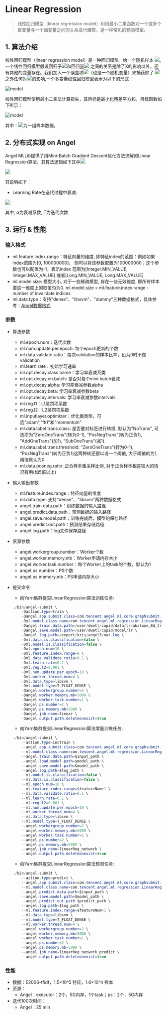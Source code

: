 # Linear Regression

> 线性回归模型（linear regression model）利用最小二乘函数对一个或多个自变量与一个因变量之间的关系进行建模，是一种常见的预测模型。

## 1. 算法介绍

线性回归模型（linear regression model）是一种回归模型。给一个随机样本 ![](http://latex.codecogs.com/png.latex?\dpi{100}\displaystyle(Y_i,X_i1,\ldots,X_ip),i=1,\ldots,n), 一个线性回归模型假设回归子![](http://latex.codecogs.com/png.latex?\dpi{100}\displaystyle{Y_i})和回归量![](http://latex.codecogs.com/png.latex?\dpi{100}\displaystyle{X_i1},\ldots,X_ip) 之间的关系是除了X的影响以外，还有其他的变量存在。我们加入一个误差项![](http://latex.codecogs.com/png.latex?\dpi{100}\varepsilon_i)（也是一个随机变量）来捕获除了 ![](http://latex.codecogs.com/png.latex?\dpi{100}\displaystyle{X_i1},\ldots,X_ip)之外任何对![](http://latex.codecogs.com/png.latex?\dpi{100}\displaystyle{Y_i})的影响,一个多变量线性回归模型表示为以下的形式：   

![model](http://latex.codecogs.com/png.latex?\dpi{150}Y_i=\alpha+\beta_0X_{i1}+\beta_1X_{i2}+\ldots+\beta_pX_{ip}+\varepsilon_i,\qquad&i=1,\ldots,n) 

线性回归模型使用最小二乘法计算损失，其目标是最小化残差平方和，目标函数如下所示：    

![model](http://latex.codecogs.com/png.latex?\dpi{150}\min_{\alpha,\beta}\sum_{{i=1}}^{n}(y_i-\alpha-\beta{x_i})^{2})

其中：![](http://latex.codecogs.com/png.latex?\dpi{100}\displaystyle(y_{i},x_{i}),({\displaystyle{i}=1,2,\ldots,n))为一组样本数据。

## 2. 分布式实现 on Angel

Angel MLLib提供了用Mini-Batch Gradient Descent优化方法求解的Linear Regression算法，其算法逻辑如下其中![](http://latex.codecogs.com/png.latex?\dpi{100}w=(\alpha,\beta))

![](../img/LinearRegression_gd.png)  

其说明如下：

* Learning Rate在迭代过程中衰减:

![](http://latex.codecogs.com/png.latex?\dpi{150}\eta=\frac{\eta_0}{\sqrt{1+\alpha\cdot%20T}})

其中, α为衰减系数, T为迭代次数

## 3. 运行 & 性能

### 输入格式
* ml.feature.index.range：特征向量的维度, 即特征index的范围：例如如果index范围为[0, 100000000]， 则可以将该参数配置为100000000；这个参数也可以配置为-1，表示index 范围为[Integer.MIN_VALUE, Integer.MAX_VALUE] 或者[Long.MIN_VALUE, Long.MAX_VALUE]
* ml.model.size: 模型大小, 对于一些稀疏模型, 存在一些无效维度, 即所有样本要这一维度上的取值匀为0. ml.model.size = ml.feature.index.range - number of invalidate indices
* ml.data.type：支持"dense"、"libsvm"、"dummy"三种数据格式，具体参考：[Angel数据格式](data_format.md)

###  参数
* 算法参数  
	* ml.epoch.num：迭代次数   
	* ml.num.update.per.epoch: 每个epoch更新的个数  
	* ml.data.validate.ratio：每次validation的样本比率，设为0时不做validation
	* ml.learn.rate：初始学习速率   
    * ml.opt.decay.class.name：学习率衰减系类
    * ml.opt.decay.on.batch: 是否对每个mini batch衰减
    * ml.opt.decay.alpha: 学习率衰减参数alpha
    * ml.opt.decay.beta: 学习率衰减参数beta
    * ml.opt.decay.intervals: 学习率衰减参数intervals
	* ml.reg.l1：L1惩罚项系数
	* ml.reg.l2：L2惩罚项系数
    * ml.inputlayer.optimizer：优化器类型，可选"adam","ftrl"和"momentum"
    * ml.data.label.trans.class: 是否要对标签进行转换, 默认为"NoTrans", 可选项为"ZeroOneTrans"(转为0-1), "PosNegTrans"(转为正负1), "AddOneTrans"(加1), "SubOneTrans"(减1). 
    * ml.data.label.trans.threshold: "ZeroOneTrans"(转为0-1), "PosNegTrans"(转为正负1)这两种转还要以设一个阈值, 大于阈值的为1, 阈值默认为0
    * ml.data.posneg.ratio: 正负样本重采样比例, 对于正负样本相差较大的情况有用(如5倍以上)

* 输入输出参数
    * ml.feature.index.range：特征向量的维度
    * ml.data.type: 支持"dense"、"libsvm"两种数据格式
	* angel.train.data.path：训练数据的输入路径
	* angel.predict.data.path：预测数据的输入路径
	* angel.save.model.path：训练完成后，模型的保存路径
	* angel.predict.out.path：预测结果存储路径
	* angel.log.path：log文件保存路径   

* 资源参数
   * angel.workergroup.number：Worker个数   
   * angel.worker.memory.mb：Worker申请内存大小    
   * angel.worker.task.number：每个Worker上的task的个数，默认为1    
   * angel.ps.number：PS个数    
   * angel.ps.memory.mb：PS申请内存大小   

* 提交命令

 	* 向Yarn集群提交LinearRegression算法训练任务:

	```java
	./bin/angel-submit \
		-Daction.type=train \
		-Dangel.app.submit.class=com.tencent.angel.ml.core.graphsubmit.GraphRunner \
		-Dml.model.class.name=com.tencent.angel.ml.regression.LinearRegression \
		-Dangel.train.data.path=/user/dwetl/cupid/data/lr/abalone_8d_train.libsvm \
		-Dangel.save.model.path=/user/dwetl/cupid/model/lr \
		-Dangel.log.path=/export/kris/angel3/out.log \
		-Dml.data.is.classification=false \
		-Dml.model.is.classification=false \
		-Dml.epoch.num=10 \
		-Dml.feature.index.range=8 \
		-Dml.data.validate.ratio=0.1 \
		-Dml.learn.rate=0.1 \
		-Dml.reg.l2=0.001 \
		-Dml.num.update.per.epoch=10 \
		-Dml.worker.thread.num=4 \
		-Dml.data.type=libsvm \
		-Dml.model.type=T_FLOAT_DENSE \
		-Dangel.workergroup.number=2 \
		-Dangel.worker.memory.mb=5000 \
		-Dangel.worker.task.number=1 \
		-Dangel.ps.number=2 \
		-Dangel.ps.memory.mb=5000 \
		-Dangel.job.name=linear \
		-Dangel.output.path.deleteonexist=true
	```

	* 向Yarn集群提交LinearRegression算法增量训练任务:

	```java
	./bin/angel-submit \
		--action.type=inctrain \
		--angel.app.submit.class=com.tencent.angel.ml.core.graphsubmit.GraphRunner \
		--ml.model.class.name=com.tencent.angel.ml.regression.LinearRegression \
		--angel.train.data.path=$input_path \
		--angel.load.model.path=$model_path \
		--angel.save.model.path=$model_path \
		--angel.log.path=$log_path \
		--ml.model.is.classification=false \
		--ml.data.is.classification=false \
		--ml.epoch.num=10 \
		--ml.feature.index.range=$featureNum+1 \
		--ml.data.validate.ratio=0.1 \
		--ml.learn.rate=0.1 \
		--ml.reg.l2=0.001 \
		--ml.num.update.per.epoch=10 \
		--ml.worker.thread.num=4 \
		--ml.data.type=libsvm \
		--ml.model.type=T_FLOAT_DENSE \
		--angel.workergroup.number=2 \
		--angel.worker.memory.mb=5000 \
		--angel.worker.task.number=1 \
		--angel.ps.number=2 \
		--angel.ps.memory.mb=5000 \
		--angel.job.name=linearReg_network \
		--angel.output.path.deleteonexist=true
	```

	* 向Yarn集群提交LinearRegression算法预测任务:

	```java
	./bin/angel-submit \
		--action.type=predict \
		--angel.app.submit.class=com.tencent.angel.ml.core.graphsubmit.GraphRunner \
		--ml.model.class.name=com.tencent.angel.ml.regression.LinearRegression \
		--angel.predict.data.path=$input_path \
		--angel.save.model.path=$model_path \
		--angel.predict.out.path $predict_path \
		--angel.log.path=$log_path \
		--ml.feature.index.range=$featureNum+1 \
		--ml.data.type=libsvm \
		--ml.model.type=T_FLOAT_DENSE \
		--ml.worker.thread.num=4 \
		--angel.workergroup.number=2 \
		--angel.worker.memory.mb=5000 \
		--angel.worker.task.number=1 \
		--angel.ps.number=2 \
		--angel.ps.memory.mb=5000 \
		--angel.job.name=linearReg_network_predict \
		--angel.output.path.deleteonexist=true
	```

### 性能
* 数据：E2006-tfidf，1.5×10^5 特征，1.6×10^4 样本
* 资源：
	* Angel：executor：2个，5G内存，1个task；ps：2个，5G内存
* 迭代100次时间：
	* Angel：25 min
	
